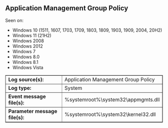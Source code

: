 ## Application Management Group Policy

Seen on:
* Windows 10 (1511, 1607, 1703, 1709, 1803, 1809, 1903, 1909, 2004, 20H2)
* Windows 11 (21H2)
* Windows 2008
* Windows 2012
* Windows 7
* Windows 8.0
* Windows 8.1
* Windows Vista

<table border="1" class="docutils">
  <tbody>
    <tr>
      <td><b>Log source(s):</b></td>
      <td>Application Management Group Policy</td>
    </tr>
    <tr>
      <td><b>Log type:</b></td>
      <td>System</td>
    </tr>
    <tr>
      <td><b>Event message file(s):</b></td>
      <td>%systemroot%\system32\appmgmts.dll</td>
    </tr>
    <tr>
      <td><b>Parameter message file(s):</b></td>
      <td>%systemroot%\system32\kernel32.dll</td>
    </tr>
  </tbody>
</table>

&nbsp;

